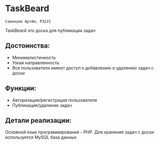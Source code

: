 # TaskBeard
    Савинцев Артём, P3222

TaskBeard это доска для публикации задач

## Достоинства:
- Минималистичность
- Узкая направленность
- Все пользователи имеют доступ к добавлению и удалению задач с доски

## Функции:
- Авторизация/регистрация пользователя
- Публикация/удаление задач

## Детали реализации:
Основной язык программирования - PHP. 
Для хранения задач с доски используется MySQL база данных
